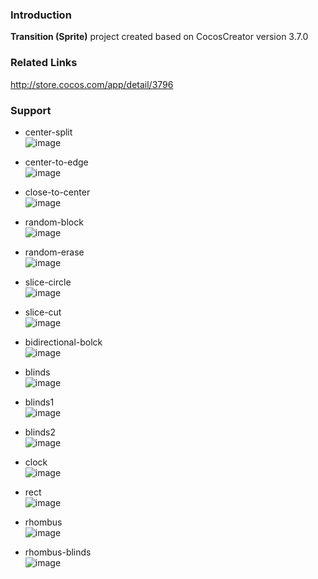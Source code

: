 ### Introduction
**Transition (Sprite)** project created based on CocosCreator version 3.7.0

### Related Links
http://store.cocos.com/app/detail/3796

### Support
- center-split    
![image](../../../gif/202206/2022061301.gif)

- center-to-edge    
![image](../../../gif/202206/2022061302.gif)

- close-to-center     
![image](../../../gif/202206/2022061303.gif)

- random-block     
![image](../../../gif/202206/2022061304.gif)

- random-erase     
![image](../../../gif/202206/2022061305.gif)

- slice-circle     
![image](../../../gif/202206/2022061306.gif)

- slice-cut     
![image](../../../gif/202206/2022061307.gif)

- bidirectional-bolck     
![image](../../../gif/202206/2022061308.gif)

- blinds     
![image](../../../gif/202206/2022061309.gif)

- blinds1     
![image](../../../gif/202206/2022061310.gif)

- blinds2     
![image](../../../gif/202206/2022061311.gif)

- clock     
![image](../../../gif/202206/2022061312.gif)

- rect     
![image](../../../gif/202206/2022061313.gif)

- rhombus     
![image](../../../gif/202206/2022061314.gif)

- rhombus-blinds     
![image](../../../gif/202206/2022061315.gif)
